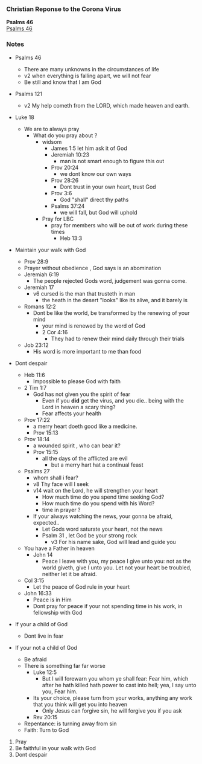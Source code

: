 ### Christian Reponse to the Corona Virus

**Psalms 46**  
[Psalms 46](https://cdn.mintz5.com/801A6BD/linode/bible/PSALMS/1)

### Notes

- Psalms 46
  - There are many unknowns in the circumstances of life
  - v2 when everything is falling apart, we will not fear
  - Be still and know that I am God

- Psalms 121
  - v2 My help cometh from the LORD, which made heaven and earth.


- Luke 18
  - We are to always pray
    - What do you pray about ?
      - widsom
        - James 1:5 let him ask it of God
        - Jeremiah 10:23
          - man is not smart enough to figure this out
        - Prov 20:24
          - we dont know our own ways
        - Prov 28:26
          - Dont trust in your own heart, trust God
        - Prov 3:6
          - God "shall" direct thy paths
        - Psalms 37:24
          - we will fall, but God will uphold
      - Pray for LBC
        - pray for members who will be out of work during these times
          - Heb 13:3
      
- Maintain your walk with God
  - Prov 28:9
  - Prayer without obedience , God says is an abomination
  - Jeremiah 6:19
    - The people rejected Gods word, judgement was gonna come.
  - Jeremiah 17
    - v6 cursed is the man that trusteth in man
      - the heath in the desert "looks" like its alive, and it barely is
  - Romans 12:2
    - Dont be like the world, be transformed by the renewing of your mind
      - your mind is renewed by the word of God
      - 2 Cor 4:16
        - They had to renew their mind daily through their trials
  - Job 23:12
    - His word is more important to me than food
    
- Dont despair
  - Heb 11:6
    - Impossible to please God with faith
  - 2 Tim 1:7
    - God has not given you the spirit of fear
      - Even if you **did** get the virus, and you die.. being with the Lord in heaven a scary thing?
      - Fear affects your health
  - Prov 17:22
    - a merry heart doeth good like a medicine.
    - Prov 15:13
  - Prov 18:14
    - a wounded spirit , who can bear it?
    - Prov 15:15
      - all the days of the afflicted are evil
        - but a merry hart hat a continual feast
  - Psalms 27
    - whom shall i fear?
    - v8 Thy face will I seek
    - v14 wait on the Lord, he will strengthen your heart
      - How much time do you spend time seeking God?
      - How much time do you spend with his Word?
      - time in prayer ?
    - If your always watching the news, your gonna be afraid, expected..
      - Let Gods word saturate your heart, not the news
      - Psalm 31 , let God be your strong rock
        - v3 For his name sake, God will lead and guide you
  - You have a Father in heaven
    - John 14
      - Peace I leave with you, my peace I give unto you: not as the world giveth, give I unto you. Let not your heart be troubled, neither let it be afraid.
  - Col 3:15
    - Let the peace of God rule in your heart
  - John 16:33
    - Peace is in Him
    - Dont pray for peace if your not spending time in his work, in fellowship with God

- If your a child of God
  - Dont live in fear

- If your not a child of God
  - Be afraid
  - There is something far far worse
    - Luke 12:5
      - But I will forewarn you whom ye shall fear: Fear him, which after he hath killed hath power to cast into hell; yea, I say unto you, Fear him.
    - Its your choice, please turn from your works, anything any work that you think will get you into heaven
      - Only Jesus can forgive sin, he will forgive you if you ask
    - Rev 20:15
  - Repentance: is turning away from sin
  - Faith: Turn to God


1. Pray
2. Be faithful in your walk with God
3. Dont despair